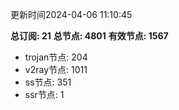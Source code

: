 更新时间2024-04-06 11:10:45

**总订阅: 21**
**总节点: 4801**
**有效节点: 1567**
- trojan节点: 204
- v2ray节点: 1011
- ss节点: 351
- ssr节点: 1
